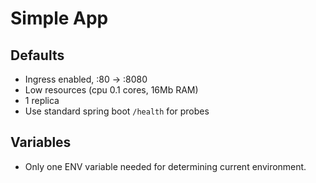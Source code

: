 # Simple App

## Defaults

* Ingress enabled, :80 -> :8080
* Low resources (cpu 0.1 cores, 16Mb RAM)
* 1 replica
* Use standard spring boot `/health` for probes

## Variables

* Only one ENV variable needed for determining current environment.
